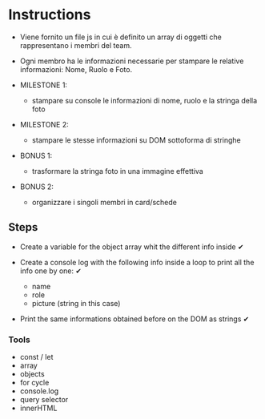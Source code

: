 # Instructions 
- Viene fornito un file js in cui è definito un array di oggetti che rappresentano i membri del team.
- Ogni membro ha le informazioni necessarie per stampare le relative informazioni: Nome, Ruolo e Foto.

- MILESTONE 1:
    - stampare su console le informazioni di nome, ruolo e la stringa della foto

- MILESTONE 2:
    - stampare le stesse informazioni su DOM sottoforma di stringhe

- BONUS 1:
    - trasformare la stringa foto in una immagine effettiva

- BONUS 2:
    - organizzare i singoli membri in card/schede


## Steps

- Create a variable for the object array whit the different info inside ✔

- Create a console log with the following info inside a loop to print all the info one by one: ✔
    - name
    - role
    - picture (string in this case)

- Print the same informations obtained before on the DOM as strings ✔

### Tools

- const / let
- array
- objects
- for cycle
- console.log
- query selector
- innerHTML